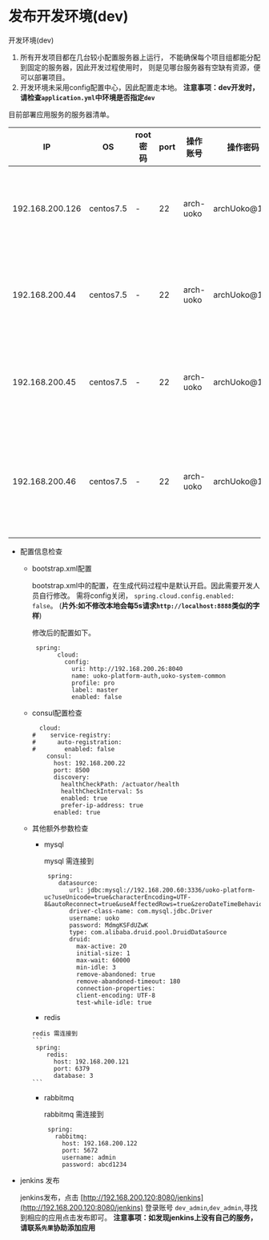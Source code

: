 # 发布开发环境(dev)

开发环境(dev)
1. 所有开发项目都在几台较小配置服务器上运行，
不能确保每个项目组都能分配到固定的服务器，因此开发过程使用时，
则是见哪台服务器有空缺有资源，便可以部署项目。
2. 开发环境未采用config配置中心，因此配置走本地。
**注意事项：dev开发时，请检查`application.yml`中环境是否指定`dev`**

目前部署应用服务的服务器清单。

IP|	OS|	root密码|	port|	操作账号|	操作密码|作用
---|---|---|---|---|---|---
192.168.200.126|	centos7.5|	-|	22|	    arch-uoko|	archUoko@123|X端开发占用中
192.168.200.44|  	centos7.5|        -|	 22|	arch-uoko|	archUoko@123|基础组件占用中
192.168.200.45|  	centos7.5|        -|	 22|	arch-uoko|	archUoko@123|可部署其他服务
192.168.200.46|  	centos7.5|        -|	 22|	arch-uoko|	archUoko@123|可部署其他开发服务

* 配置信息检查
   
    * bootstrap.xml配置
      
      bootstrap.xml中的配置，在生成代码过程中是默认开启。因此需要开发人员自行修改。
      需将config关闭， `spring.cloud.config.enabled: false`。
      (**片外:如不修改本地会每5s请求`http://localhost:8888`类似的字样**)
      
      修改后的配置如下。
      
      ```
       spring:
             cloud:
               config:
                 uri: http://192.168.200.26:8040
                 name: uoko-platform-auth,uoko-system-common
                 profile: pro
                 label: master
                 enabled: false

      ```
    
    * consul配置检查
    
        ```
          cloud:
        #    service-registry:
        #      auto-registration:
        #        enabled: false
            consul:
              host: 192.168.200.22
              port: 8500
              discovery:
                healthCheckPath: /actuator/health
                healthCheckInterval: 5s
                enabled: true
                prefer-ip-address: true
              enabled: true
        ```
    * 其他额外参数检查
    
        * mysql 
          
          mysql 需连接到 
          ```
           spring:
              datasource:
                 url: jdbc:mysql://192.168.200.60:3336/uoko-platform-uc?useUnicode=true&characterEncoding=UTF-8&autoReconnect=true&useAffectedRows=true&zeroDateTimeBehavior=convertToNull&allowMultiQueries=true
                 driver-class-name: com.mysql.jdbc.Driver
                 username: uoko
                 password: MdmgKSFdUZwK
                 type: com.alibaba.druid.pool.DruidDataSource
                 druid:
                   max-active: 20
                   initial-size: 1
                   max-wait: 60000
                   min-idle: 3
                   remove-abandoned: true
                   remove-abandoned-timeout: 180
                   connection-properties:
                   client-encoding: UTF-8
                   test-while-idle: true
          ```  
        
        *  redis
            
          redis 需连接到 
          ```
           spring:
              redis:
                host: 192.168.200.121
                port: 6379
                database: 3
          ```
          
        * rabbitmq
          
          rabbitmq 需连接到 
          ```
           spring:
             rabbitmq:
               host: 192.168.200.122
               port: 5672
               username: admin
               password: abcd1234
          
          ```

        
* jenkins 发布
  
  jenkins发布，点击 [http://192.168.200.120:8080/jenkins](http://192.168.200.120:8080/jenkins)
  登录账号 `dev_admin`,`dev_admin`,寻找到相应的应用点击发布即可。
  **注意事项：如发现jenkins上没有自己的服务，请联系`先果`协助添加应用**
  
             
      